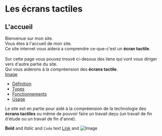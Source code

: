 # Les écrans tactiles
## L'accueil
Bienvenue sur mon site.\
Vous étes à l'accueil de mon site.\
Ce site internet vous aidera a comprendre ce-que-c'est un **écran tactile**.\
\
Sur cette page vous pouvez trouvé ci-desous des liens qui vont vous diriger vers d'autre partie du site.\
Qui vous aiderons à la compréension des **écrans tactile**.\
[Image](src)
- [Définition](definition.md)
- [Types](types.md)
- [Fonctionnements](fonctionnement.md)
- [Usage](usage.md)

Le site est en partie pour aidé à la compréension de la technologie des **écrans tactiles** ou même de pouvoir faire un travail deçu (un travail de fin d'étude ou un travail de fin d'anné).


**Bold** and _Italic_ and `Code` text [Link](url) and ![Image](src)
